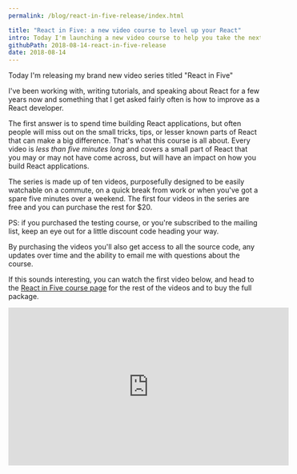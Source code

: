 ```yaml
---
permalink: /blog/react-in-five-release/index.html

title: "React in Five: a new video course to level up your React"
intro: Today I'm launching a new video course to help you take the next step learning React.
githubPath: 2018-08-14-react-in-five-release
date: 2018-08-14
---
```


Today I'm releasing my brand new video series titled "React in Five"

I've been working with, writing tutorials, and speaking about React for a few
years now and something that I get asked fairly often is how to improve as a
React developer.

The first answer is to spend time building React applications, but often people
will miss out on the small tricks, tips, or lesser known parts of React that can
make a big difference. That's what this course is all about. Every video is
_less than five minutes long_ and covers a small part of React that you may or
may not have come across, but will have an impact on how you build React
applications.

The series is made up of ten videos, purposefully designed to be easily
watchable on a commute, on a quick break from work or when you've got a spare
five minutes over a weekend. The first four videos in the series are free and
you can purchase the rest for $20.

PS: if you purchased the testing course, or you're subscribed to the mailing
list, keep an eye out for a little discount code heading your way.

By purchasing the videos you'll also get access to all the source code, any
updates over time and the ability to email me with questions about the course.

If this sounds interesting, you can watch the first video below, and head to the
[React in Five course page](/react-in-five) for the rest of the videos and to
buy the full package.

<iframe width="560" height="315" src="https://www.youtube.com/embed/8gwpTaCDDzg" frameborder="0" allow="autoplay; encrypted-media" allowfullscreen></iframe>
